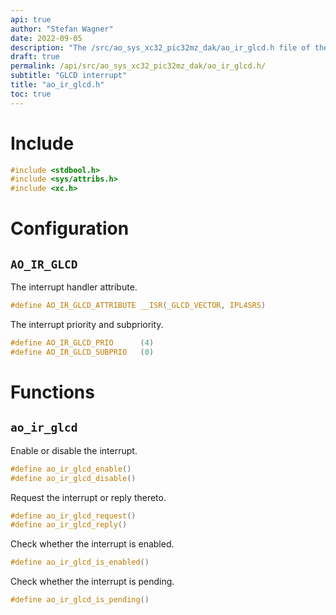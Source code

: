 ```yaml
---
api: true
author: "Stefan Wagner"
date: 2022-09-05
description: "The /src/ao_sys_xc32_pic32mz_dak/ao_ir_glcd.h file of the ao real-time operating system."
draft: true
permalink: /api/src/ao_sys_xc32_pic32mz_dak/ao_ir_glcd.h/
subtitle: "GLCD interrupt"
title: "ao_ir_glcd.h"
toc: true
---
```


# Include

```c
#include <stdbool.h>
#include <sys/attribs.h>
#include <xc.h>
```

# Configuration

## `AO_IR_GLCD`

The interrupt handler attribute.

```c
#define AO_IR_GLCD_ATTRIBUTE __ISR(_GLCD_VECTOR, IPL4SRS)
```

The interrupt priority and subpriority.

```c
#define AO_IR_GLCD_PRIO      (4)
#define AO_IR_GLCD_SUBPRIO   (0)
```

# Functions

## `ao_ir_glcd`

Enable or disable the interrupt.

```c
#define ao_ir_glcd_enable()
#define ao_ir_glcd_disable()
```

Request the interrupt or reply thereto.

```c
#define ao_ir_glcd_request()
#define ao_ir_glcd_reply()
```

Check whether the interrupt is enabled.

```c
#define ao_ir_glcd_is_enabled()
```

Check whether the interrupt is pending.

```c
#define ao_ir_glcd_is_pending()
```

